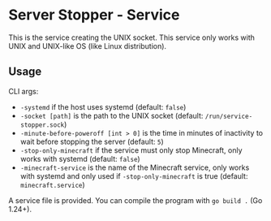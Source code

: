# Server Stopper - Service

This is the service creating the UNIX socket. 
This service only works with UNIX and UNIX-like OS (like Linux distribution).

## Usage

CLI args:
- `-systemd` if the host uses systemd (default: `false`)
- `-socket [path]` is the path to the UNIX socket (default: `/run/service-stopper.sock`)
- `-minute-before-poweroff [int > 0]` is the time in minutes of inactivity to wait before stopping the server 
(default: `5`)
- `-stop-only-minecraft` if the service must only stop Minecraft, only works with systemd (default: `false`)
- `-minecraft-service` is the name of the Minecraft service, only works with systemd and only used if 
`-stop-only-minecraft` is true (default: `minecraft.service`)

A service file is provided. You can compile the program with `go build .` (Go 1.24+).
